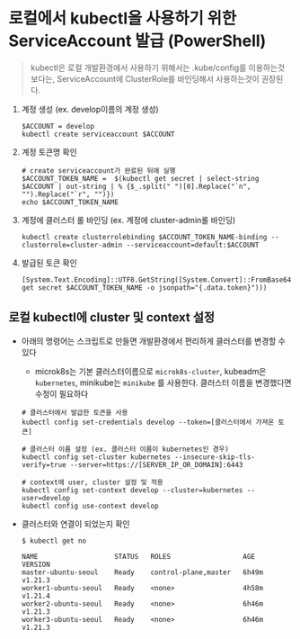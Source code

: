 # 로컬에서 kubectl을 사용하기 위한 ServiceAccount 발급 (PowerShell)

> kubectl은 로컬 개발환경에서 사용하기 위해서는 .kube/config를 이용하는것 보다는, ServiceAccount에 ClusterRole를 바인딩해서 사용하는것이 권장된다.

1. 계정 생성 (ex. develop이름의 계정 생성)
    ```
    $ACCOUNT = develop
    kubectl create serviceaccount $ACCOUNT   
    ```

2. 계정 토큰명 확인
    ```
    # create serviceaccount가 완료된 뒤에 실행
    $ACCOUNT_TOKEN_NAME =  $(kubectl get secret | select-string $ACCOUNT | out-string | % {$_.split(" ")[0].Replace("`n", "").Replace("`r", "")})
    echo $ACCOUNT_TOKEN_NAME
    ```

3. 계정에 클러스터 롤 바인딩 (ex. 계정에 cluster-admin롤 바인딩)
    ```
    kubectl create clusterrolebinding $ACCOUNT_TOKEN_NAME-binding --clusterrole=cluster-admin --serviceaccount=default:$ACCOUNT
    ```

4. 발급된 토큰 확인
    ```
    [System.Text.Encoding]::UTF8.GetString([System.Convert]::FromBase64String($(kubectl get secret $ACCOUNT_TOKEN_NAME -o jsonpath="{.data.token}")))
    ```


## 로컬 kubectl에 cluster 및 context 설정

- 아래의 명령어는 스크립트로 만들면 개발환경에서 편리하게 클러스터를 변경할 수 있다
    - microk8s는 기본 클러스터이름으로 `microk8s-cluster`, kubeadm은 `kubernetes`, minikube는 `minikube` 를 사용한다. 클러스터 이름을 변경했다면 수정이 필요하다
    ```
    # 클러스터에서 발급한 토큰을 사용
    kubectl config set-credentials develop --token=[클러스터에서 가져온 토큰]

    # 클러스터 이름 설정 (ex. 클러스터 이름이 kubernetes인 경우)
    kubectl config set-cluster kubernetes --insecure-skip-tls-verify=true --server=https://[SERVER_IP_OR_DOMAIN]:6443

    # context에 user, cluster 설정 및 적용
    kubectl config set-context develop --cluster=kubernetes --user=develop
    kubectl config use-context develop
    ```

- 클러스터와 연결이 되었는지 확인
    ```
    $ kubectl get no

    NAME                   STATUS   ROLES                  AGE     VERSION
    master-ubuntu-seoul    Ready    control-plane,master   6h49m   v1.21.3
    worker1-ubuntu-seoul   Ready    <none>                 4h58m   v1.21.4
    worker2-ubuntu-seoul   Ready    <none>                 6h46m   v1.21.3
    worker3-ubuntu-seoul   Ready    <none>                 6h46m   v1.21.3
    ```
